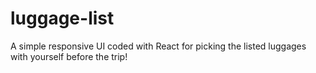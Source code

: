 # luggage-list

A simple responsive UI coded with React for picking the listed luggages with yourself before the trip!
